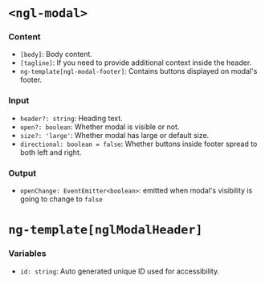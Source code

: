 # `<ngl-modal>`

### Content

  * `[body]`: Body content.
  * `[tagline]`: If you need to provide additional context inside the header.
  * `ng-template[ngl-modal-footer]`: Contains buttons displayed on modal's footer.

### Input

  * `header?: string`: Heading text.
  * `open?: boolean`: Whether modal is visible or not.
  * `size?: 'large'`:  Whether modal has large or default size.
  * `directional: boolean = false`:  Whether buttons inside footer spread to both left and right.

### Output

  * `openChange: EventEmitter<boolean>`: emitted when modal's visibility is going to change to `false`

# `ng-template[nglModalHeader]`

### Variables

  * `id: string`: Auto generated unique ID used for accessibility.
